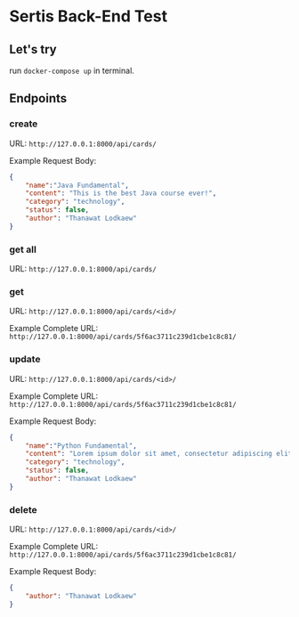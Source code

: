 # Sertis Back-End Test
## Let's try
run ```docker-compose up``` in terminal.
## Endpoints
### create 
URL: ```http://127.0.0.1:8000/api/cards/```

Example Request Body:
```json
{
    "name":"Java Fundamental",
    "content": "This is the best Java course ever!",
    "category": "technology",
    "status": false,
    "author": "Thanawat Lodkaew"
}
```
### get all
URL: ```http://127.0.0.1:8000/api/cards/```

### get
URL: ```http://127.0.0.1:8000/api/cards/<id>/```

Example Complete URL: ```http://127.0.0.1:8000/api/cards/5f6ac3711c239d1cbe1c8c81/```
### update
URL: ```http://127.0.0.1:8000/api/cards/<id>/```

Example Complete URL: ```http://127.0.0.1:8000/api/cards/5f6ac3711c239d1cbe1c8c81/```

Example Request Body:
```json
{
    "name":"Python Fundamental",
    "content": "Lorem ipsum dolor sit amet, consectetur adipiscing elit, sed do eiusmod tempor incididunt ut labore et dolore magna aliqua. Ut enim ad minim veniam, quis nostrud exercitation ullamco laboris nisi ut aliquip ex ea commodo consequat. Duis aute irure dolor in reprehenderit in voluptate velit esse cillum dolore eu fugiat nulla pariatur. Excepteur sint occaecat cupidatat non proident, sunt in culpa qui officia deserunt mollit anim id est laborum.",
    "category": "technology",
    "status": false,
    "author": "Thanawat Lodkaew"
}
```
### delete
URL: ```http://127.0.0.1:8000/api/cards/<id>/```

Example Complete URL: ```http://127.0.0.1:8000/api/cards/5f6ac3711c239d1cbe1c8c81/```

Example Request Body:
```json
{
    "author": "Thanawat Lodkaew"
}
```
